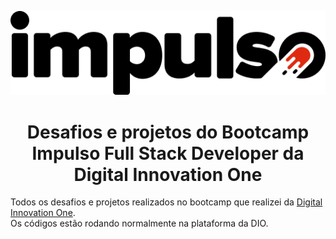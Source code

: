 

<!--Banner session-->
<p align="center">
  <img src="impulso-banner.png" alt="DIO" tittle="Digital Innovation One">
</p>

<!--About session-->
<h1 align="center">Desafios e projetos do Bootcamp Impulso Full Stack Developer da Digital Innovation One</h1>

Todos os desafios e projetos realizados no bootcamp que realizei da [Digital Innovation One](https://digitalinnovation.one/).<br>
Os códigos estão rodando normalmente na plataforma da DIO.

